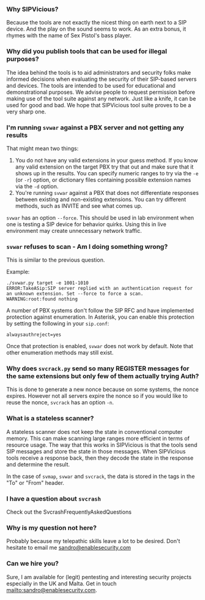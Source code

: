 ### Why SIPVicious? ###

Because the tools are not exactly the nicest thing on earth next to a SIP device. And the play on the sound seems to work. As an extra bonus, it rhymes with the name of Sex Pistol's bass player.

### Why did you publish tools that can be used for illegal purposes? ###

The idea behind the tools is to aid administrators and security folks make informed decisions when evaluating the security of their SIP-based servers and devices. The tools are intended to be used for educational and demonstrational purposes. We advise people to request permission before making use of the tool suite against any network. Just like a knife, it can be used for good and bad. We hope that SIPVicious tool suite proves to be a very sharp one.

### I'm running `svwar` against a PBX server and not getting any results ###

That might mean two things:
  1. You do not have any valid extensions in your guess method. If you know any valid extension on the target PBX try that out and make sure that it shows up in the results. You can specify numeric ranges to try via the `-e` (or `-r`) option, or dictionary files containing possible extension names via the `-d` option.
  1. You're running `svwar` against a PBX that does not differentiate responses between existing and non-existing extensions. You can try different methods, such as INVITE and see what comes up.

`svwar` has an option `--force`. This should be used in lab environment when one is testing a SIP device for behavior quirks. Using this in live environment may create unnecessary network traffic.


### `svwar` refuses to scan - Am I doing something wrong? ###

This is similar to the previous question.

Example:

```
./svwar.py target -e 1001-1010
ERROR:TakeASip:SIP server replied with an authentication request for an unknown extension. Set --force to force a scan.
WARNING:root:found nothing
```

A number of PBX systems don't follow the SIP RFC and have implemented protection against enumeration. In Asterisk, you can enable this protection by setting the following in your `sip.conf`:

```
alwaysauthreject=yes
```

Once that protection is enabled, `svwar` does not work by default. Note that other enumeration methods may still exist.


### Why does `svcrack.py` send so many REGISTER messages for the same extensions but only few of them actually trying Auth? ###

This is done to generate a new nonce because on some systems, the nonce expires. However not all servers expire the nonce so if you would like to reuse the nonce, `svcrack` has an option `-n`.


### What is a stateless scanner? ###

A stateless scanner does not keep the state in conventional computer memory. This can make scanning large ranges more efficient in terms of resource usage. The way that this works in SIPVicious is that the tools send SIP messages and store the state in those messages. When SIPVicious tools receive a response back, then they decode the state in the response and determine the result.

In the case of `svmap`, `svwar` and `svcrack`, the data is stored in the tags in the "To" or "From" header.

### I have a question about `svcrash` ###

Check out the SvcrashFrequentlyAskedQuestions

### Why is my question not here? ###

Probably because my telepathic skills leave a lot to be desired. Don't hesitate to email me sandro@enablesecurity.com

### Can we hire you? ###

Sure, I am available for (legit) pentesting and interesting security projects especially in the UK and Malta. Get in touch [mailto:sandro@enablesecurity.com](mailto:sandro@enablesecurity.com).